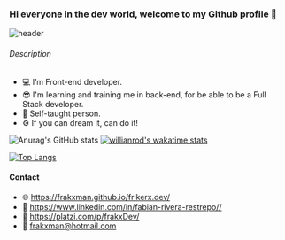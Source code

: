 ### Hi everyone in the dev world, welcome to my Github profile 👋

![header](https://user-images.githubusercontent.com/41605810/139375343-a50a85ef-4c51-40b5-94a1-ff11e9e4b43e.gif)



###### Description

- 💻 I’m Front-end developer.
- 😎 I'm learning and training me in back-end, for be able to be a Full Stack developer.
- 📗 Self-taught person. 
- ⚙ If you can dream it, can do it!

![Anurag's GitHub stats](https://github-readme-stats.vercel.app/api?username=frakxman&show_icons=true&theme=synthwave)
[![willianrod's wakatime stats](https://github-readme-stats.vercel.app/api/wakatime?username=frakxman&theme=synthwave)](https://github.com/frakxman/github-readme-stats)

[![Top Langs](https://github-readme-stats.vercel.app/api/top-langs/?username=frakxman&layout=compact&theme=synthwave)](https://github.com/frakxman/github-readme-stats)

#### Contact 

- 🌐 https://frakxman.github.io/frikerx.dev/
- 💼 https://www.linkedin.com/in/fabian-rivera-restrepo//
- 💚 https://platzi.com/p/frakxDev/
- 📧 frakxman@hotmail.com
